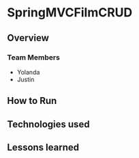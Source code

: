 # SpringMVCFilmCRUD


## Overview

### Team Members
* Yolanda
* Justin

## How to Run

## Technologies used

## Lessons learned